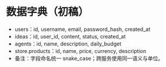 ﻿# 数据字典（初稿）

- users：id, username, email, password_hash, created_at
- ideas：id, user_id, content, status, created_at
- agents：id, name, description, daily_budget
- store.products：id, name, price, currency, description
- 备注：字段命名统一 snake_case；跨服务使用同一语义与单位。

